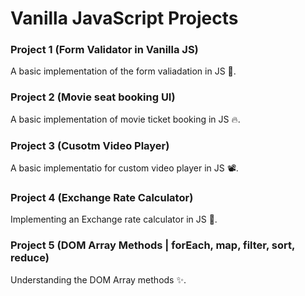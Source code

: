 # Vanilla JavaScript Projects

### Project 1 (Form Validator in Vanilla JS)

A basic implementation of the form valiadation in JS 🚀.

### Project 2 (Movie seat booking UI)

A basic implementation of movie ticket booking in JS 🔥.

### Project 3 (Cusotm Video Player)

A basic implementatio for custom video player in JS 📽.

### Project 4 (Exchange Rate Calculator)

Implementing an Exchange rate calculator in JS 💱.

### Project 5 (DOM Array Methods | forEach, map, filter, sort, reduce)

Understanding the DOM Array methods ✨.
